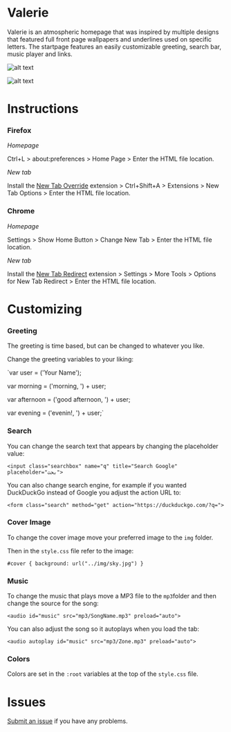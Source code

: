 # Valerie
Valerie is an atmospheric homepage that was inspired by multiple designs that featured full front page wallpapers and underlines used on specific letters. The startpage features an easily customizable greeting, search bar, music player and links. 

![alt text](https://github.com/chloechantelle/valerie/blob/master/previews/links.gif "Valerie Preview")

![alt text](https://github.com/chloechantelle/valerie/blob/master/previews/search.gif "Valerie Preview")

# Instructions
<h3>Firefox</h3>

*Homepage*
    
Ctrl+L > about:preferences > Home Page > Enter the HTML file location.
        
*New tab*
    
Install the <a href="https://addons.mozilla.org/en-US/firefox/addon/new-tab-override" target="_blank">New Tab Override</a> extension > Ctrl+Shift+A > Extensions > New Tab Options > Enter the HTML file location.

<h3>Chrome</h3>

*Homepage*

Settings > Show Home Button > Change New Tab > Enter the HTML file location.

*New tab*

Install the <a target="_blank" href="https://chrome.google.com/webstore/detail/new-tab-redirect/icpgjfneehieebagbmdbhnlpiopdcmna?hl=en">New Tab Redirect</a> extension > Settings > More Tools > Options for New Tab Redirect > Enter the HTML file location.

# Customizing

<h3>Greeting</h3>

The greeting is time based, but can be changed to whatever you like.

Change the greeting variables to your liking:

`var user = ('Your Name');

  var morning = ('morning, ') + user;

  var afternoon = ('good afternoon, ') + user;
  
  var evening = ('evenin!, ') + user;`

<h3>Search</h3>

You can change the search text that appears by changing the placeholder value:

`<input class="searchbox" name="q" title="Search Google" placeholder="بحث">`

You can also change search engine, for example if you wanted DuckDuckGo instead of Google you adjust the action URL to:

`<form class="search" method="get" action="https://duckduckgo.com/?q=">`

<h3>Cover Image</h3>

To change the cover image move your preferred image to the `img` folder.

Then in the `style.css` file refer to the image:

`#cover { background: url("../img/sky.jpg") }`

<h3>Music</h3>

To change the music that plays move a MP3 file to the `mp3`folder and then change the source for the song:

`<audio id="music" src="mp3/SongName.mp3" preload="auto">`

You can also adjust the song so it autoplays when you load the tab:

`<audio autoplay id="music" src="mp3/Zone.mp3" preload="auto">`	

<h3>Colors</h3>

Colors are set in the `:root` variables at the top of the `style.css` file.

# Issues
<a href="https://github.com/chloechantelle/valerie/issues/new">Submit an issue</a> if you have any problems.
